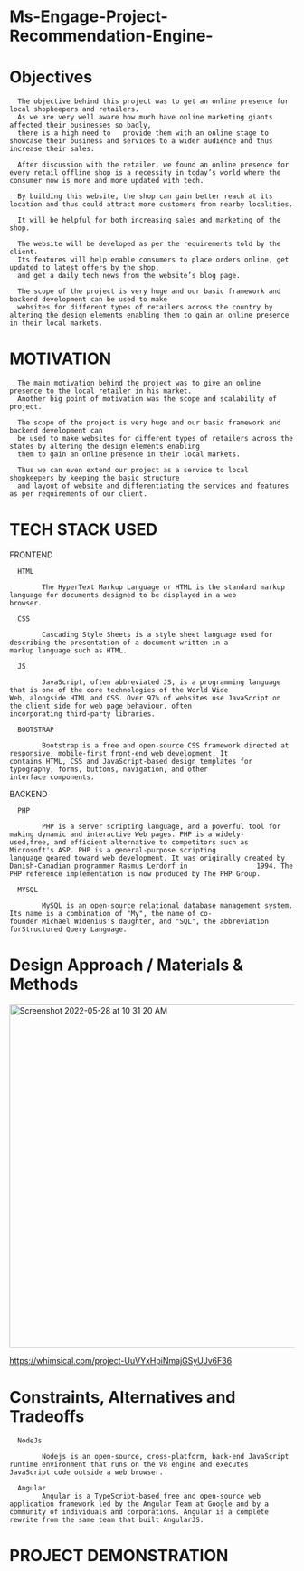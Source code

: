 # Ms-Engage-Project-Recommendation-Engine-

# Objectives 
      The objective behind this project was to get an online presence for local shopkeepers and retailers. 
      As we are very well aware how much have online marketing giants affected their businesses so badly, 
      there is a high need to   provide them with an online stage to showcase their business and services to a wider audience and thus increase their sales. 
      
      After discussion with the retailer, we found an online presence for every retail offline shop is a necessity in today’s world where the consumer now is more and more updated with tech.  
      
      By building this website, the shop can gain better reach at its location and thus could attract more customers from nearby localities. 
      
      It will be helpful for both increasing sales and marketing of the shop. 
      
      The website will be developed as per the requirements told by the client.
      Its features will help enable consumers to place orders online, get updated to latest offers by the shop, 
      and get a daily tech news from the website’s blog page. 
      
      The scope of the project is very huge and our basic framework and backend development can be used to make 
      websites for different types of retailers across the country by altering the design elements enabling them to gain an online presence in their local markets.    

# MOTIVATION

      The main motivation behind the project was to give an online presence to the local retailer in his market.
      Another big point of motivation was the scope and scalability of project. 
      
      The scope of the project is very huge and our basic framework and backend development can 
      be used to make websites for different types of retailers across the states by altering the design elements enabling 
      them to gain an online presence in their local markets. 
      
      Thus we can even extend our project as a service to local shopkeepers by keeping the basic structure 
      and layout of website and differentiating the services and features as per requirements of our client.  

# TECH STACK USED

   FRONTEND

      HTML

            The HyperText Markup Language or HTML is the standard markup language for documents designed to be displayed in a web             browser. 

      CSS

            Cascading Style Sheets is a style sheet language used for describing the presentation of a document written in a                   markup language such as HTML.

      JS

            JavaScript, often abbreviated JS, is a programming language that is one of the core technologies of the World Wide                 Web, alongside HTML and CSS. Over 97% of websites use JavaScript on the client side for web page behaviour, often                 incorporating third-party libraries.

      BOOTSTRAP

            Bootstrap is a free and open-source CSS framework directed at responsive, mobile-first front-end web development. It               contains HTML, CSS and JavaScript-based design templates for typography, forms, buttons, navigation, and other                     interface components.


   BACKEND

      PHP

            PHP is a server scripting language, and a powerful tool for making dynamic and interactive Web pages. PHP is a widely-             used,free, and efficient alternative to competitors such as Microsoft's ASP. PHP is a general-purpose scripting                   language geared toward web development. It was originally created by Danish-Canadian programmer Rasmus Lerdorf in                 1994. The PHP reference implementation is now produced by The PHP Group.

      MYSQL

            MySQL is an open-source relational database management system. Its name is a combination of "My", the name of co-                 founder Michael Widenius's daughter, and "SQL", the abbreviation forStructured Query Language.
            
#  Design Approach / Materials & Methods     

<img width="607" alt="Screenshot 2022-05-28 at 10 31 20 AM" src="https://user-images.githubusercontent.com/91561321/170810837-54fac317-dab6-43a9-bbc7-53042d006088.png">

https://whimsical.com/project-UuVYxHpiNmajGSyUJv6F36

# Constraints, Alternatives and Tradeoffs  

      NodeJs

            Nodejs is an open-source, cross-platform, back-end JavaScript runtime environment that runs on the V8 engine and executes             JavaScript code outside a web browser. 

      Angular
            Angular is a TypeScript-based free and open-source web application framework led by the Angular Team at Google and by a               community of individuals and corporations. Angular is a complete rewrite from the same team that built AngularJS.

 # PROJECT DEMONSTRATION
 
